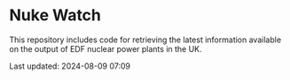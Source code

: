 # Nuke Watch

This repository includes code for retrieving the latest information available on the output of EDF nuclear power plants in the UK.

Last updated: 2024-08-09 07:09
